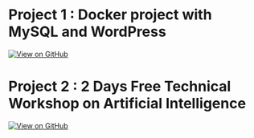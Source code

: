 # Project 1 : Docker project with MySQL and WordPress

[![View on GitHub](https://img.shields.io/badge/GitHub-View_on_GitHub-blue?logo=GitHub)](https://www.linkedin.com/pulse/docker-project-mysql-wordpress-janardan-chavan/)

# Project 2 : 2 Days Free Technical Workshop on Artificial Intelligence

[![View on GitHub](https://img.shields.io/badge/GitHub-View_on_GitHub-blue?logo=GitHub)](https://www.linkedin.com/pulse/2-days-free-technical-workshop-artificial-janardan-chavan)

